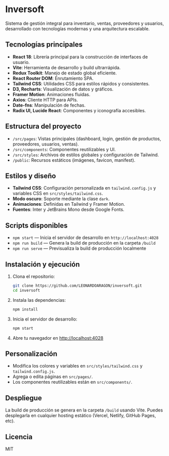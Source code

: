 # Inversoft

Sistema de gestión integral para inventario, ventas, proveedores y usuarios, desarrollado con tecnologías modernas y una arquitectura escalable.

## Tecnologías principales

- **React 18**: Librería principal para la construcción de interfaces de usuario.
- **Vite**: Herramienta de desarrollo y build ultrarrápida.
- **Redux Toolkit**: Manejo de estado global eficiente.
- **React Router DOM**: Enrutamiento SPA.
- **Tailwind CSS**: Utilidades CSS para estilos rápidos y consistentes.
- **D3, Recharts**: Visualización de datos y gráficos.
- **Framer Motion**: Animaciones fluidas.
- **Axios**: Cliente HTTP para APIs.
- **Date-fns**: Manipulación de fechas.
- **Radix UI, Lucide React**: Componentes y iconografía accesibles.

## Estructura del proyecto

- `/src/pages`: Vistas principales (dashboard, login, gestión de productos, proveedores, usuarios, ventas).
- `/src/components`: Componentes reutilizables y UI.
- `/src/styles`: Archivos de estilos globales y configuración de Tailwind.
- `/public`: Recursos estáticos (imágenes, favicon, manifest).

## Estilos y diseño

- **Tailwind CSS**: Configuración personalizada en `tailwind.config.js` y variables CSS en `src/styles/tailwind.css`.
- **Modo oscuro**: Soporte mediante la clase `dark`.
- **Animaciones**: Definidas en Tailwind y Framer Motion.
- **Fuentes**: Inter y JetBrains Mono desde Google Fonts.

## Scripts disponibles

- `npm start` — Inicia el servidor de desarrollo en `http://localhost:4028`
- `npm run build` — Genera la build de producción en la carpeta `/build`
- `npm run serve` — Previsualiza la build de producción localmente

## Instalación y ejecución

1. Clona el repositorio:
	```bash
	git clone https://github.com/LEONARDOARAGON/inversoft.git
	cd inversoft
	```

2. Instala las dependencias:
	```bash
	npm install
	```

3. Inicia el servidor de desarrollo:
	```bash
	npm start
	```

4. Abre tu navegador en [http://localhost:4028](http://localhost:4028)

## Personalización

- Modifica los colores y variables en `src/styles/tailwind.css` y `tailwind.config.js`.
- Agrega o edita páginas en `src/pages/`.
- Los componentes reutilizables están en `src/components/`.

## Despliegue

La build de producción se genera en la carpeta `/build` usando Vite. Puedes desplegarla en cualquier hosting estático (Vercel, Netlify, GitHub Pages, etc).

## Licencia

MIT

